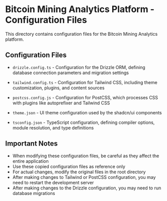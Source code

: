 # Bitcoin Mining Analytics Platform - Configuration Files

This directory contains configuration files for the Bitcoin Mining Analytics platform.

## Configuration Files

- `drizzle.config.ts` - Configuration for the Drizzle ORM, defining database connection parameters and migration settings

- `tailwind.config.ts` - Configuration for Tailwind CSS, including theme customization, plugins, and content sources

- `postcss.config.js` - Configuration for PostCSS, which processes CSS with plugins like autoprefixer and Tailwind CSS

- `theme.json` - UI theme configuration used by the shadcn/ui components

- `tsconfig.json` - TypeScript configuration, defining compiler options, module resolution, and type definitions

## Important Notes

- When modifying these configuration files, be careful as they affect the entire application
- Use these copied configuration files as reference only
- For actual changes, modify the original files in the root directory
- After making changes to Tailwind or PostCSS configuration, you may need to restart the development server
- After making changes to the Drizzle configuration, you may need to run database migrations